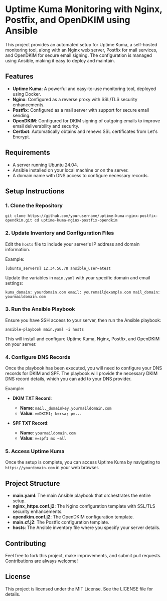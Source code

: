 Uptime Kuma Monitoring with Nginx, Postfix, and OpenDKIM using Ansible
======================================================================

This project provides an automated setup for Uptime Kuma, a self-hosted monitoring tool, along with an Nginx web server, Postfix for mail services, and OpenDKIM for secure email signing. The configuration is managed using Ansible, making it easy to deploy and maintain.

Features
--------

-   **Uptime Kuma**: A powerful and easy-to-use monitoring tool, deployed using Docker.
-   **Nginx**: Configured as a reverse proxy with SSL/TLS security enhancements.
-   **Postfix**: Configured as a mail server with support for secure email sending.
-   **OpenDKIM**: Configured for DKIM signing of outgoing emails to improve email deliverability and security.
-   **Certbot**: Automatically obtains and renews SSL certificates from Let's Encrypt.

Requirements
------------

-   A server running Ubuntu 24.04.
-   Ansible installed on your local machine or on the server.
-   A domain name with DNS access to configure necessary records.

Setup Instructions
------------------

### 1\. Clone the Repository

`git clone https://github.com/yourusername/uptime-kuma-nginx-postfix-opendkim.git
cd uptime-kuma-nginx-postfix-opendkim`

### 2\. Update Inventory and Configuration Files

Edit the `hosts` file to include your server's IP address and domain information.

Example:

`[ubuntu_servers]
12.34.56.78 ansible_user=atest`

Update the variables in `main.yaml` with your specific domain and email settings:

`kuma_domain: yourdomain.com
email: youremail@example.com
mail_domain: yourmaildomain.com`

### 3\. Run the Ansible Playbook

Ensure you have SSH access to your server, then run the Ansible playbook:


`ansible-playbook main.yaml -i hosts`

This will install and configure Uptime Kuma, Nginx, Postfix, and OpenDKIM on your server.

### 4\. Configure DNS Records

Once the playbook has been executed, you will need to configure your DNS records for DKIM and SPF. The playbook will provide the necessary DKIM DNS record details, which you can add to your DNS provider.

Example:

-   **DKIM TXT Record**:

    -   **Name**: `mail._domainkey.yourmaildomain.com`
    -   **Value**: `v=DKIM1; k=rsa; p=...`
-   **SPF TXT Record**:

    -   **Name**: `yourmaildomain.com`
    -   **Value**: `v=spf1 mx ~all`

### 5\. Access Uptime Kuma

Once the setup is complete, you can access Uptime Kuma by navigating to `https://yourdomain.com` in your web browser.

Project Structure
-----------------

-   **main.yaml**: The main Ansible playbook that orchestrates the entire setup.
-   **nginx_https.conf.j2**: The Nginx configuration template with SSL/TLS security enhancements.
-   **opendkim.conf.j2**: The OpenDKIM configuration template.
-   **main.cf.j2**: The Postfix configuration template.
-   **hosts**: The Ansible inventory file where you specify your server details.

Contributing
------------

Feel free to fork this project, make improvements, and submit pull requests. Contributions are always welcome!

License
-------

This project is licensed under the MIT License. See the LICENSE file for details.
